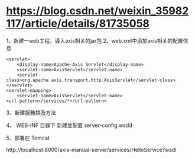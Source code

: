 # https://blog.csdn.net/weixin_35982117/article/details/81735058

1、新建一web工程，導入axis相关的jar包
2、web.xml中添加axis相关的配置信息

	<servlet>  
	    <display-name>Apache-Axis Servlet</display-name>  
	    <servlet-name>AxisServlet</servlet-name>  
	    <servlet-class>org.apache.axis.transport.http.AxisServlet</servlet-class>  
	</servlet>  
	<servlet-mapping>  
	    <servlet-name>AxisServlet</servlet-name>  
	<url-pattern>/services/*</url-pattern>  

3、新建服務類及方法

4、	WEB-INF 目錄下 新建並配置 server-config.wsdd

5、部署在 Tomcat

http://localhost:8000/axis-manual-server/services/HelloService?wsdl



	